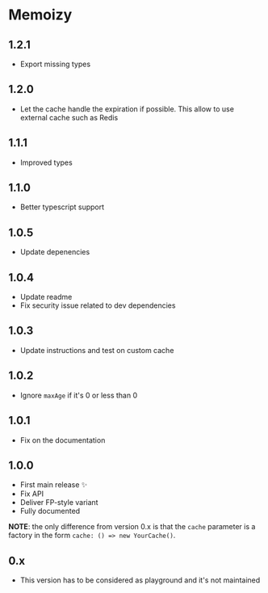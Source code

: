 # Memoizy

## 1.2.1
  - Export missing types

## 1.2.0
  - Let the cache handle the expiration if possible. This allow to use external cache such as Redis

## 1.1.1
  - Improved types

## 1.1.0
  - Better typescript support

## 1.0.5
  - Update depenencies

## 1.0.4
  - Update readme
  - Fix security issue related to dev dependencies

## 1.0.3
  - Update instructions and test on custom cache

## 1.0.2
  - Ignore `maxAge` if it's 0 or less than 0

## 1.0.1
  - Fix on the documentation

## 1.0.0
  - First main release ✨
  - Fix API
  - Deliver FP-style variant
  - Fully documented

**NOTE**: the only difference from version 0.x is that the `cache` parameter is a factory in the
form `cache: () => new YourCache()`.

## 0.x
  - This version has to be considered as playground and it's not maintained
